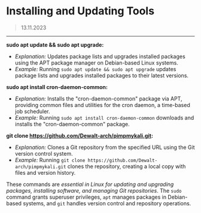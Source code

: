 # Installing and Updating Tools
> 13.11.2023
---

**sudo apt update && sudo apt upgrade:**
- *Explanation:* Updates package lists and upgrades installed packages using the APT package manager on Debian-based Linux systems.
- *Example:* Running `sudo apt update && sudo apt upgrade` updates package lists and upgrades installed packages to their latest versions.

**sudo apt install cron-daemon-common:**
- *Explanation:* Installs the "cron-daemon-common" package via APT, providing common files and utilities for the cron daemon, a time-based job scheduler.
- *Example:* Running `sudo apt install cron-daemon-common` downloads and installs the "cron-daemon-common" package.

**git clone https://github.com/Dewalt-arch/pimpmykali.git:**
- *Explanation:* Clones a Git repository from the specified URL using the Git version control system.
- *Example:* Running `git clone https://github.com/Dewalt-arch/pimpmykali.git` clones the repository, creating a local copy with files and version history.

These commands are *essential in Linux for updating and upgrading packages, installing software, and managing Git repositories*. The `sudo` command grants superuser privileges, `apt` manages packages in Debian-based systems, and `git` handles version control and repository operations.